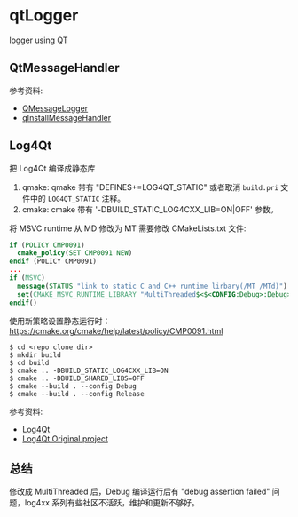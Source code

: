 # qtLogger

logger using QT

## QtMessageHandler

参考资料:
- [QMessageLogger](https://doc.qt.io/qt-6/qmessagelogger.html)
- [qInstallMessageHandler](https://doc.qt.io/qt-6/qtglobal.html#qInstallMessageHandler)

## Log4Qt

把 Log4Qt 编译成静态库
1. qmake: qmake 带有 "DEFINES+=LOG4QT_STATIC" 或者取消 `build.pri` 文件中的 `LOG4QT_STATIC` 注释。
2. cmake: cmake 带有 '-DBUILD_STATIC_LOG4CXX_LIB=ON|OFF' 参数。

将 MSVC runtime 从 MD 修改为 MT 需要修改 CMakeLists.txt 文件:
```cmake
if (POLICY CMP0091)
  cmake_policy(SET CMP0091 NEW)
endif (POLICY CMP0091)
...
if (MSVC)
  message(STATUS "link to static C and C++ runtime lirbary(/MT /MTd)")
  set(CMAKE_MSVC_RUNTIME_LIBRARY "MultiThreaded$<$<CONFIG:Debug>:Debug>")
endif()
```

使用新策略设置静态运行时：https://cmake.org/cmake/help/latest/policy/CMP0091.html

```shell
$ cd <repo clone dir>
$ mkdir build
$ cd build
$ cmake .. -DBUILD_STATIC_LOG4CXX_LIB=ON
$ cmake .. -DBUILD_SHARED_LIBS=OFF
$ cmake --build . --config Debug
$ cmake --build . --config Release
```

参考资料:
- [Log4Qt](https://github.com/MEONMedical/Log4Qt)
- [Log4Qt Original project](https://log4qt.sourceforge.net/)

## 总结

修改成 MultiThreaded 后，Debug 编译运行后有 "debug assertion failed" 问题，log4xx 系列有些社区不活跃，维护和更新不够好。
